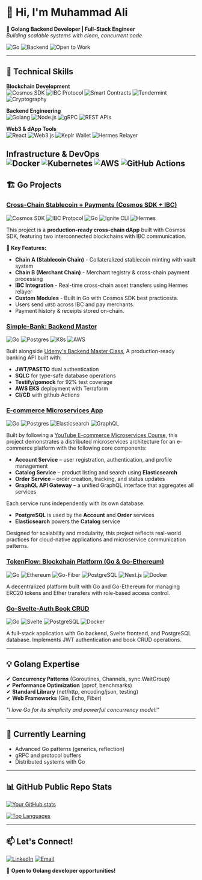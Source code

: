 # 👋 Hi, I'm Muhammad Ali 

**🚀 Golang Backend Developer | Full-Stack Engineer**  
*Building scalable systems with clean, concurrent code*

![Go](https://img.shields.io/badge/Go-00ADD8?style=for-the-badge&logo=go&logoColor=white)
![Backend](https://img.shields.io/badge/Specializing_in-Go_Backend-007D9C?style=flat)
![Open to Work](https://img.shields.io/badge/Open%20to%20Work-Go%20Developer%20Roles-brightgreen?style=for-the-badge)

---

## 🔧 Technical Skills

**Blockchain Development**  
![Cosmos SDK](https://img.shields.io/badge/Cosmos_SDK-2E5BFF?logo=cosmos&logoColor=white)
![IBC Protocol](https://img.shields.io/badge/IBC_Protocol-9C2BE6?logo=blockchaindotcom&logoColor=white)
![Smart Contracts](https://img.shields.io/badge/Smart_Contracts-3C3C3D?logo=ethereum&logoColor=white)
![Tendermint](https://img.shields.io/badge/Tendermint-00BB00?logo=tensorflow&logoColor=white)
![Cryptography](https://img.shields.io/badge/Cryptography-000000?logo=keybase&logoColor=white)

**Backend Engineering**  
![Golang](https://img.shields.io/badge/Go-00ADD8?logo=go&logoColor=white)
![Node.js](https://img.shields.io/badge/Node.js-339933?logo=nodedotjs&logoColor=white)
![gRPC](https://img.shields.io/badge/gRPC-4285F4?logo=google&logoColor=white)
![REST APIs](https://img.shields.io/badge/REST_API-FF6C37?logo=json&logoColor=white)

**Web3 & dApp Tools**  
![React](https://img.shields.io/badge/React-61DAFB?logo=react&logoColor=black)
![Web3.js](https://img.shields.io/badge/Web3.js-F16822?logo=web3dotjs&logoColor=white)
![Keplr Wallet](https://img.shields.io/badge/Keplr_Wallet-7B3FE4?logo=cosmos&logoColor=white)
![Hermes Relayer](https://img.shields.io/badge/Hermes-00D8FF?logo=ibm&logoColor=white)

**Infrastructure & DevOps**  
![Docker](https://img.shields.io/badge/Docker-2496ED?logo=docker&logoColor=white)
![Kubernetes](https://img.shields.io/badge/Kubernetes-326CE5?logo=kubernetes&logoColor=white)
![AWS](https://img.shields.io/badge/AWS-FF9900?logo=amazonaws&logoColor=white)
![GitHub Actions](https://img.shields.io/badge/GitHub_Actions-2088FF?logo=githubactions&logoColor=white)
---

## 🏗️ Go Projects

### [Cross-Chain Stablecoin + Payments (Cosmos SDK + IBC)](https://github.com/muhammadali7768/cosmos-cross-chain)
![Cosmos SDK](https://img.shields.io/badge/Cosmos_SDK-2E5BFF?style=for-the-badge&logo=cosmos&logoColor=white)
![IBC Protocol](https://img.shields.io/badge/IBC_Protocol-9C2BE6?style=for-the-badge&logo=blockchaindotcom&logoColor=white)
![Go](https://img.shields.io/badge/Go-00ADD8?style=for-the-badge&logo=go&logoColor=white)
![Ignite CLI](https://img.shields.io/badge/Ignite_CLI-FF6B00?style=for-the-badge&logo=firebase&logoColor=white)
![Hermes](https://img.shields.io/badge/Hermes_Relayer-00D8FF?style=for-the-badge&logo=ibm&logoColor=white)

This project is a **production-ready cross-chain dApp** built with Cosmos SDK, featuring two interconnected blockchains with IBC communication.

**🚀 Key Features:**
- **Chain A (Stablecoin Chain)** - Collateralized stablecoin minting with vault system
- **Chain B (Merchant Chain)** - Merchant registry & cross-chain payment processing  
- **IBC Integration** - Real-time cross-chain asset transfers using Hermes relayer
- **Custom Modules** - Built in Go with Cosmos SDK best practicesta.  
- Users send `uUSD` across IBC and pay merchants.  
- Payment history & receipts stored on-chain.

  
### [Simple-Bank: Backend Master](https://github.com/muhammadali7768/simplebank)
![Go](https://img.shields.io/badge/Go-00ADD8?logo=go&logoColor=white)
![Postgres](https://img.shields.io/badge/PostgreSQL-4169E1?logo=postgresql&logoColor=white)
![K8s](https://img.shields.io/badge/Kubernetes-326CE5?logo=kubernetes&logoColor=white)
![AWS](https://img.shields.io/badge/AWS-FF9900?logo=amazonaws&logoColor=white)

Built alongside [Udemy's Backend Master Class](https://www.udemy.com/course/backend-master-class-golang-postgresql-kubernetes/),
A production-ready banking API built with:
- **JWT/PASETO** dual authentication
- **SQLC** for type-safe database operations
- **Testify/gomock** for 92% test coverage
- **AWS EKS** deployment with Terraform
- **CI/CD** with github Actions

### [E-commerce Microservices App](https://github.com/muhammadali7768/go-grpc-microservices)
![Go](https://img.shields.io/badge/Go-00ADD8?logo=go&logoColor=white)
![Postgres](https://img.shields.io/badge/PostgreSQL-4169E1?logo=postgresql&logoColor=white)
![Elasticsearch](https://img.shields.io/badge/Elasticsearch-005571?logo=elasticsearch&logoColor=white)
![GraphQL](https://img.shields.io/badge/GraphQL-E10098?logo=graphql&logoColor=white)

Built by following a [YouTube E-commerce Microservices Course](https://www.youtube.com/watch?v=5UIh1dV7aZ8), this project demonstrates a distributed microservices architecture for an e-commerce platform with the following core components:

- **Account Service** – user registration, authentication, and profile management  
- **Catalog Service** – product listing and search using **Elasticsearch**  
- **Order Service** – order creation, tracking, and status updates  
- **GraphQL API Gateway** – a unified GraphQL interface that aggregates all services

Each service runs independently with its own database:
- **PostgreSQL** is used by the **Account** and **Order** services  
- **Elasticsearch** powers the **Catalog** service

Designed for scalability and modularity, this project reflects real-world practices for cloud-native applications and microservice communication patterns.

### [TokenFlow: Blockchain Platform (Go & Go-Ethereum)](https://github.com/muhammadali7768/tokenflow)

![Go](https://img.shields.io/badge/Go-00ADD8?logo=go&logoColor=white)
![Ethereum](https://img.shields.io/badge/Ethereum-3C3C3D?logo=ethereum&logoColor=white)
![Go-Fiber](https://img.shields.io/badge/Go--Fiber-00ADD8?logo=go&logoColor=white)
![PostgreSQL](https://img.shields.io/badge/PostgreSQL-4169E1?logo=postgresql&logoColor=white)
![Next.js](https://img.shields.io/badge/Next.js-000000?logo=nextdotjs&logoColor=white)
![Docker](https://img.shields.io/badge/Docker-2496ED?logo=docker&logoColor=white)

A decentralized platform built with Go and Go-Ethereum for managing ERC20 tokens and Ether transfers with role-based access control.

### [Go-Svelte-Auth Book CRUD](https://github.com/muhammadali7768/go-svelte-auth)
![Go](https://img.shields.io/badge/Go-00ADD8?logo=go&logoColor=white)
![Svelte](https://img.shields.io/badge/Svelte-FF3E00?logo=svelte&logoColor=white)
![PostgreSQL](https://img.shields.io/badge/PostgreSQL-4169E1?logo=postgresql&logoColor=white)
![Docker](https://img.shields.io/badge/Docker-2496ED?logo=docker&logoColor=white)

A full-stack application with Go backend, Svelte frontend, and PostgreSQL database. Implements JWT authentication and book CRUD operations.

---

## 💡 Golang Expertise

✔ **Concurrency Patterns** (Goroutines, Channels, sync.WaitGroup)  
✔ **Performance Optimization** (pprof, benchmarks)  
✔ **Standard Library** (net/http, encoding/json, testing)  
✔ **Web Frameworks** (Gin, Echo, Fiber)  

*"I love Go for its simplicity and powerful concurrency model!"*

---

## 🌱 Currently Learning

- Advanced Go patterns (generics, reflection)  
- gRPC and protocol buffers  
- Distributed systems with Go  

---

## 📊 GitHub Public Repo Stats

[![Your GitHub stats](https://github-readme-stats.vercel.app/api?username=muhammadali7768&show_icons=true&theme=radical&hide=issues)](https://github.com/muhammadali7768)

[![Top Languages](https://github-readme-stats.vercel.app/api/top-langs/?username=muhammadali7768&layout=compact&theme=radical&hide=html,css)](https://github.com/muhammadali7768)

---

## 📫 Let's Connect!

[![LinkedIn](https://img.shields.io/badge/LinkedIn-0A66C2?logo=linkedin&logoColor=white)](https://linkedin.com/in/aliprogrammer)
[![Email](https://img.shields.io/badge/Email-D14836?logo=gmail&logoColor=white)](mailto:muhammadali.hisar@gmail.com)

🔔 **Open to Golang developer opportunities!**  


<!--
**muhammadali7768/muhammadali7768** is a ✨ _special_ ✨ repository because its `README.md` (this file) appears on your GitHub profile.

Here are some ideas to get you started:

- 🔭 I’m currently working on ...
- 🌱 I’m currently learning ...
- 👯 I’m looking to collaborate on ...
- 🤔 I’m looking for help with ...
- 💬 Ask me about ...
- 📫 How to reach me: ...
- 😄 Pronouns: ...
- ⚡ Fun fact: ...
-->
